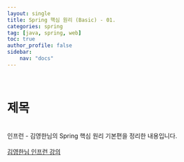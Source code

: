 ```yaml
---
layout: single
title: Spring 핵심 원리 (Basic) - 01. 
categories: spring
tag: [java, spring, web]
toc: true 
author_profile: false
sidebar:
    nav: "docs"
---
```


<br/>

# 제목









<div class='notice--warning'>
    <br/>
    인프런 - 김영한님의 Spring 핵심 원리 기본편을 정리한 내용입니다. <br/><br/>
    <a href="https://www.inflearn.com/course/%EC%8A%A4%ED%94%84%EB%A7%81-%ED%95%B5%EC%8B%AC-%EC%9B%90%EB%A6%AC-%EA%B8%B0%EB%B3%B8%ED%8E%B8/dashboard" class="btn btn--info">김영한님 인프런 강의</a><br/>
    <br/>
</div>
